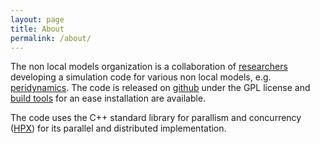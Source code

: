 ```yaml
---
layout: page
title: About
permalink: /about/
---
```


The non local models organization is a collaboration of [researchers](/team) developing a simulation code for various non local models, e.g. [peridynamics](). The code is released on [github](https://github.com/nonlocalmodels) under the GPL license and [build tools](https://github.com/nonlocalmodels/buildscripts) for an ease installation are available.

The code uses the C++ standard library for parallism and concurrency ([HPX](https://github.com/STEllAR-GROUP)) for its parallel and distributed implementation. 
